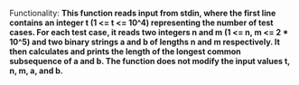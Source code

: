Functionality: **This function reads input from stdin, where the first line contains an integer t (1 <= t <= 10^4) representing the number of test cases. For each test case, it reads two integers n and m (1 <= n, m <= 2 * 10^5) and two binary strings a and b of lengths n and m respectively. It then calculates and prints the length of the longest common subsequence of a and b. The function does not modify the input values t, n, m, a, and b.**